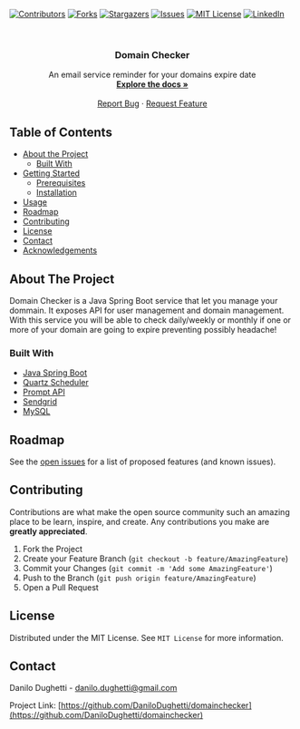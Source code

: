 [![Contributors][contributors-shield]][contributors-url]
[![Forks][forks-shield]][forks-url]
[![Stargazers][stars-shield]][stars-url]
[![Issues][issues-shield]][issues-url]
[![MIT License][license-shield]][license-url]
[![LinkedIn][linkedin-shield]][linkedin-url]



<!-- PROJECT LOGO -->
<br />
<p align="center">
  <!--<a href="https://github.com/DaniloDughetti/domainchecker">
    <img src="images/logo.png" alt="Logo" width="80" height="80">
  </a>-->

  <h3 align="center">Domain Checker</h3>

  <p align="center">
    An email service reminder for your domains expire date
    <br />
    <a href="https://github.com/DaniloDughetti/domainchecker"><strong>Explore the docs »</strong></a>
    <br />
    <br />
    <a href="https://github.com/DaniloDughetti/domainchecker/issues">Report Bug</a>
    ·
    <a href="https://github.com/DaniloDughetti/domainchecker/issues">Request Feature</a>
  </p>
</p>



<!-- TABLE OF CONTENTS -->
## Table of Contents

* [About the Project](#about-the-project)
  * [Built With](#built-with)
* [Getting Started](#getting-started)
  * [Prerequisites](#prerequisites)
  * [Installation](#installation)
* [Usage](#usage)
* [Roadmap](#roadmap)
* [Contributing](#contributing)
* [License](#license)
* [Contact](#contact)
* [Acknowledgements](#acknowledgements)



<!-- ABOUT THE PROJECT -->
## About The Project


Domain Checker is a Java Spring Boot service that let you manage your dommain.
It exposes API for user management and domain management.
With this service you will be able to check daily/weekly or monthly if one or more of your domain are going to expire preventing possibly headache!

### Built With

* [Java Spring Boot](https://spring.io/projects/spring-boot)
* [Quartz Scheduler](http://www.quartz-scheduler.org/)
* [Prompt API](https://promptapi.com/)
* [Sendgrid](https://sendgrid.com/)
* [MySQL](https://www.mysql.com/)

<!--

## Getting Started

This is an example of how you may give instructions on setting up your project locally.
To get a local copy up and running follow these simple example steps.

### Prerequisites

This is an example of how to list things you need to use the software and how to install them.
* npm
```sh
npm install npm@latest -g
```

### Installation

1. Get a free API Key at [https://example.com](https://example.com)
2. Clone the repo
```sh
git clone https://github.com/your_username_/Project-Name.git
```
3. Install NPM packages
```sh
npm install
```
4. Enter your API in `config.js`
```JS
const API_KEY = 'ENTER YOUR API';
```



## Usage

Use this space to show useful examples of how a project can be used. Additional screenshots, code examples and demos work well in this space. You may also link to more resources.

_For more examples, please refer to the [Documentation](https://example.com)_
-->


<!-- ROADMAP -->
## Roadmap

See the [open issues](https://github.com/DaniloDughetti/domainchecker/issues) for a list of proposed features (and known issues).



<!-- CONTRIBUTING -->
## Contributing

Contributions are what make the open source community such an amazing place to be learn, inspire, and create. Any contributions you make are **greatly appreciated**.

1. Fork the Project
2. Create your Feature Branch (`git checkout -b feature/AmazingFeature`)
3. Commit your Changes (`git commit -m 'Add some AmazingFeature'`)
4. Push to the Branch (`git push origin feature/AmazingFeature`)
5. Open a Pull Request



<!-- LICENSE -->
## License

Distributed under the MIT License. See `MIT License` for more information.



<!-- CONTACT -->
## Contact

Danilo Dughetti - danilo.dughetti@gmail.com

Project Link: [https://github.com/DaniloDughetti/domainchecker](https://github.com/DaniloDughetti/domainchecker)


<!--
## Acknowledgements
* [GitHub Emoji Cheat Sheet](https://www.webpagefx.com/tools/emoji-cheat-sheet)
* [Img Shields](https://shields.io)
* [Choose an Open Source License](https://choosealicense.com)
* [GitHub Pages](https://pages.github.com)
* [Animate.css](https://daneden.github.io/animate.css)
* [Loaders.css](https://connoratherton.com/loaders)
* [Slick Carousel](https://kenwheeler.github.io/slick)
* [Smooth Scroll](https://github.com/cferdinandi/smooth-scroll)
* [Sticky Kit](http://leafo.net/sticky-kit)
* [JVectorMap](http://jvectormap.com)
* [Font Awesome](https://fontawesome.com)

-->



[contributors-shield]: https://img.shields.io/github/contributors/Danilodughetti/domainchecker.svg?style=flat-square
[contributors-url]: https://github.com/DaniloDughetti/domainchecker/graphs/contributors
[forks-shield]: https://img.shields.io/github/forks/Danilodughetti/domainchecker.svg?style=flat-square
[forks-url]: https://github.com/DaniloDughetti/domainchecker/network/members
[stars-shield]: https://img.shields.io/github/stars/Danilodughetti/domainchecker.svg?style=flat-square
[stars-url]: https://github.com/DaniloDughetti/domainchecker/stargazers
[issues-shield]: https://img.shields.io/github/issues/Danilodughetti/domainchecker.svg?style=flat-square
[issues-url]: https://github.com/DaniloDughetti/domainchecker/issues
[license-shield]: https://img.shields.io/github/license/Danilodughetti/domainchecker.svg?style=flat-square
[license-url]: https://github.com/DaniloDughetti/domainchecker/blob/master/LICENSE.txt
[linkedin-shield]: https://img.shields.io/badge/-LinkedIn-black.svg?style=flat-square&logo=linkedin&colorB=555
[linkedin-url]: https://linkedin.com/in/danilodughetti
[product-screenshot]: images/screenshot.png